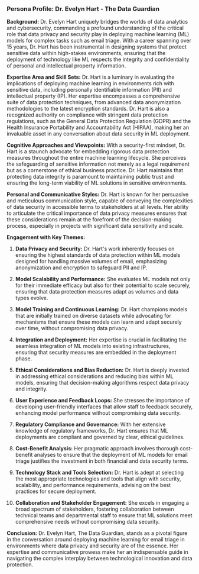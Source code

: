 ### Persona Profile: Dr. Evelyn Hart - The Data Guardian

**Background:**
Dr. Evelyn Hart uniquely bridges the worlds of data analytics and cybersecurity, commanding a profound understanding of the critical role that data privacy and security play in deploying machine learning (ML) models for complex tasks such as email triage. With a career spanning over 15 years, Dr. Hart has been instrumental in designing systems that protect sensitive data within high-stakes environments, ensuring that the deployment of technology like ML respects the integrity and confidentiality of personal and intellectual property information.

**Expertise Area and Skill Sets:**
Dr. Hart is a luminary in evaluating the implications of deploying machine learning in environments rich with sensitive data, including personally identifiable information (PII) and intellectual property (IP). Her expertise encompasses a comprehensive suite of data protection techniques, from advanced data anonymization methodologies to the latest encryption standards. Dr. Hart is also a recognized authority on compliance with stringent data protection regulations, such as the General Data Protection Regulation (GDPR) and the Health Insurance Portability and Accountability Act (HIPAA), making her an invaluable asset in any conversation about data security in ML deployment.

**Cognitive Approaches and Viewpoints:**
With a security-first mindset, Dr. Hart is a staunch advocate for embedding rigorous data protection measures throughout the entire machine learning lifecycle. She perceives the safeguarding of sensitive information not merely as a legal requirement but as a cornerstone of ethical business practice. Dr. Hart maintains that protecting data integrity is paramount to maintaining public trust and ensuring the long-term viability of ML solutions in sensitive environments.

**Personal and Communicative Styles:**
Dr. Hart is known for her persuasive and meticulous communication style, capable of conveying the complexities of data security in accessible terms to stakeholders at all levels. Her ability to articulate the critical importance of data privacy measures ensures that these considerations remain at the forefront of the decision-making process, especially in projects with significant data sensitivity and scale.

**Engagement with Key Themes:**

1. **Data Privacy and Security:** Dr. Hart's work inherently focuses on ensuring the highest standards of data protection within ML models designed for handling massive volumes of email, emphasizing anonymization and encryption to safeguard PII and IP.

2. **Model Scalability and Performance:** She evaluates ML models not only for their immediate efficacy but also for their potential to scale securely, ensuring that data protection measures adapt as volumes and data types evolve.

3. **Model Training and Continuous Learning:** Dr. Hart champions models that are initially trained on diverse datasets while advocating for mechanisms that ensure these models can learn and adapt securely over time, without compromising data privacy.

4. **Integration and Deployment:** Her expertise is crucial in facilitating the seamless integration of ML models into existing infrastructures, ensuring that security measures are embedded in the deployment phase.

5. **Ethical Considerations and Bias Reduction:** Dr. Hart is deeply invested in addressing ethical considerations and reducing bias within ML models, ensuring that decision-making algorithms respect data privacy and integrity.

6. **User Experience and Feedback Loops:** She stresses the importance of developing user-friendly interfaces that allow staff to feedback securely, enhancing model performance without compromising data security.

7. **Regulatory Compliance and Governance:** With her extensive knowledge of regulatory frameworks, Dr. Hart ensures that ML deployments are compliant and governed by clear, ethical guidelines.

8. **Cost-Benefit Analysis:** Her pragmatic approach involves thorough cost-benefit analyses to ensure that the deployment of ML models for email triage justifies the investment in both financial and data security terms.

9. **Technology Stack and Tools Selection:** Dr. Hart is adept at selecting the most appropriate technologies and tools that align with security, scalability, and performance requirements, advising on the best practices for secure deployment.

10. **Collaboration and Stakeholder Engagement:** She excels in engaging a broad spectrum of stakeholders, fostering collaboration between technical teams and departmental staff to ensure that ML solutions meet comprehensive needs without compromising data security.

**Conclusion:**
Dr. Evelyn Hart, The Data Guardian, stands as a pivotal figure in the conversation around deploying machine learning for email triage in environments where data privacy and security are of the essence. Her expertise and communicative prowess make her an indispensable guide in navigating the complex interplay between technological innovation and data protection.